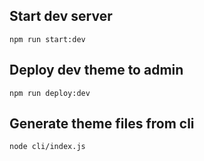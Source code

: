 ## Start dev server
```console
npm run start:dev
```
## Deploy dev theme to admin
```console
npm run deploy:dev
```
## Generate theme files from cli
```console
node cli/index.js
```
